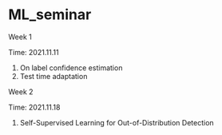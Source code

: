 # ML_seminar

Week 1

Time: 2021.11.11
1) On label confidence estimation
2) Test time adaptation

Week 2

Time: 2021.11.18

1. Self-Supervised Learning for Out-of-Distribution Detection
